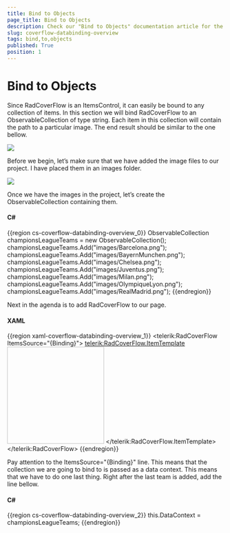```yaml
---
title: Bind to Objects
page_title: Bind to Objects
description: Check our "Bind to Objects" documentation article for the RadCoverflow WPF control.
slug: coverflow-databinding-overview
tags: bind,to,objects
published: True
position: 1
---
```


# Bind to Objects

Since RadCoverFlow is an ItemsControl, it can easily be bound to any collection of items. In this section we will bind RadCoverFlow to an ObservableCollection of type string. Each item in this collection will contain the path to a particular image. The end result should be similar to the one bellow.

![](images/RadCoverFlow_Databinding1.gif)
 
Before we begin, let’s make sure that we have added the image files to our project. I have placed them in an images folder.

![](images/RadCoverFlow_Databinding2.gif)

Once we have the images in the project, let’s create the ObservableCollection containing them.

#### __C#__

{{region cs-coverflow-databinding-overview_0}}
	ObservableCollection<string> championsLeagueTeams = new ObservableCollection<string>();
	championsLeagueTeams.Add("images/Barcelona.png");
	championsLeagueTeams.Add("images/BayernMunchen.png");
	championsLeagueTeams.Add("images/Chelsea.png");
	championsLeagueTeams.Add("images/Juventus.png");
	championsLeagueTeams.Add("images/Milan.png");
	championsLeagueTeams.Add("images/OlympiqueLyon.png");
	championsLeagueTeams.Add("images/RealMadrid.png");
{{endregion}}

Next in the agenda is to add RadCoverFlow to our page.

#### __XAML__

{{region xaml-coverflow-databinding-overview_1}}
	<telerik:RadCoverFlow ItemsSource="{Binding}">
		<telerik:RadCoverFlow.ItemTemplate>
			<DataTemplate>
				<Image Source="{Binding}" Width="225" Height="225" Stretch="Uniform" telerik:RadCoverFlow.EnableLoadNotification="True" />
			</DataTemplate>
		</telerik:RadCoverFlow.ItemTemplate>
	</telerik:RadCoverFlow>
{{endregion}}

Pay attention to the ItemsSource="{Binding}" line. This means that the collection we are going to bind to is passed as a data context. This means that we have to do one last thing. Right after the last team is added, add the line bellow.

#### __C#__

{{region cs-coverflow-databinding-overview_2}}
    this.DataContext = championsLeagueTeams;
{{endregion}}

